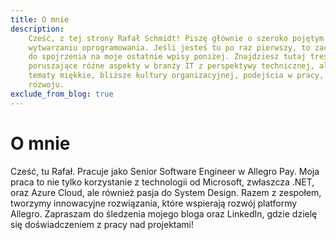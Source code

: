 ```yaml
---
title: O mnie
description:
    Cześć, z tej strony Rafał Schmidt! Piszę głównie o szeroko pojętym
    wytwarzaniu oprogramowania. Jeśli jesteś tu po raz pierwszy, to zachęcam Cię
    do spojrzenia na moje ostatnie wpisy poniżej. Znajdziesz tutaj treści
    poruszające różne aspekty w branży IT z perspektywy technicznej, ale i
    tematy miękkie, bliższe kultury organizacyjnej, podejścia w pracy, czy
    rozwoju.
exclude_from_blog: true
---
```


# O mnie

Cześć, tu Rafał. Pracuje jako Senior Software Engineer w Allegro Pay. Moja praca
to nie tylko korzystanie z technologii od Microsoft, zwłaszcza .NET, oraz Azure
Cloud, ale również pasja do System Design. Razem z zespołem, tworzymy
innowacyjne rozwiązania, które wspierają rozwój platformy Allegro. Zapraszam do
śledzenia mojego bloga oraz LinkedIn, gdzie dzielę się doświadczeniem z pracy
nad projektami!
